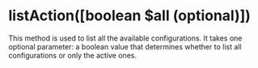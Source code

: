 # listAction([boolean $all (optional)])
This method is used to list all the available configurations. It takes one optional parameter: a boolean value that determines whether to list all configurations or only the active ones.
